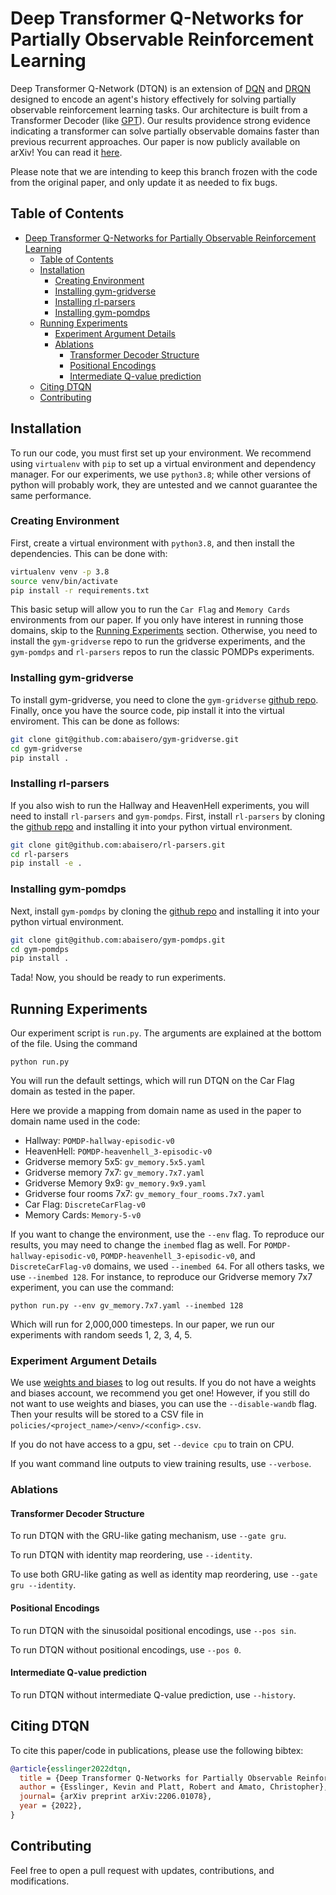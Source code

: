 # Deep Transformer Q-Networks for Partially Observable Reinforcement Learning

Deep Transformer Q-Network (DTQN) is an extension of [DQN](https://www.nature.com/articles/nature14236) and [DRQN](https://arxiv.org/abs/1507.06527) designed to encode an agent's history effectively for solving partially observable reinforcement learning tasks.
Our architecture is built from a Transformer Decoder (like [GPT](https://cdn.openai.com/research-covers/language-unsupervised/language_understanding_paper.pdf)).
Our results providence strong evidence indicating a transformer can solve partially observable domains faster than previous recurrent approaches.
Our paper is now publicly available on arXiv! 
You can read it [here](https://arxiv.org/abs/2206.01078).

Please note that we are intending to keep this branch frozen with the code from the original paper, and only update it as needed to fix bugs.

## Table of Contents
- [Deep Transformer Q-Networks for Partially Observable Reinforcement Learning](#deep-transformer-q-networks-for-partially-observable-reinforcement-learning)
  - [Table of Contents](#table-of-contents)
  - [Installation](#installation)
    - [Creating Environment](#creating-environment)
    - [Installing gym-gridverse](#installing-gym-gridverse)
    - [Installing rl-parsers](#installing-rl-parsers)
    - [Installing gym-pomdps](#installing-gym-pomdps)
  - [Running Experiments](#running-experiments)
    - [Experiment Argument Details](#experiment-argument-details)
    - [Ablations](#ablations)
      - [Transformer Decoder Structure](#transformer-decoder-structure)
      - [Positional Encodings](#positional-encodings)
      - [Intermediate Q-value prediction](#intermediate-q-value-prediction)
  - [Citing DTQN](#citing-dtqn)
  - [Contributing](#contributing)

## Installation

To run our code, you must first set up your environment.
We recommend using `virtualenv` with `pip` to set up a virtual environment and dependency manager.
For our experiments, we use `python3.8`; while other versions of python will probably work, they are untested and we cannot guarantee the same performance.

### Creating Environment

First, create a virtual environment with `python3.8`, and then install the dependencies. This can be done with:

```bash
virtualenv venv -p 3.8
source venv/bin/activate
pip install -r requirements.txt
```

This basic setup will allow you to run the `Car Flag` and `Memory Cards` environments from our paper.
If you only have interest in running those domains, skip to the [Running Experiments](#running-experiments) section.
Otherwise, you need to install the `gym-gridverse` repo to run the gridverse experiments, and the `gym-pomdps` and `rl-parsers` repos to run the classic POMDPs experiments.

### Installing gym-gridverse

To install gym-gridverse, you need to clone the `gym-gridverse` [github repo](https://github.com/abaisero/gym-gridverse.git).
Finally, once you have the source code, pip install it into the virtual enviroment.
This can be done as follows:

```bash
git clone git@github.com:abaisero/gym-gridverse.git
cd gym-gridverse
pip install .
```

### Installing rl-parsers

If you also wish to run the Hallway and HeavenHell experiments, you will need to install `rl-parsers` and `gym-pomdps`.
First, install `rl-parsers` by cloning the [github repo](https://github.com/abaisero/rl-parsers.git) and installing it into your python virtual environment.

```bash
git clone git@github.com:abaisero/rl-parsers.git
cd rl-parsers
pip install -e .
```

### Installing gym-pomdps

Next, install `gym-pomdps` by cloning the [github repo](https://github.com/abaisero/gym-pomdps.git) and installing it into your python virtual environment.

```bash
git clone git@github.com:abaisero/gym-pomdps.git
cd gym-pomdps
pip install .
```

Tada! Now, you should be ready to run experiments.

## Running Experiments

Our experiment script is `run.py`. 
The arguments are explained at the bottom of the file.
Using the command
```shell
python run.py
```

You will run the default settings, which will run DTQN on the Car Flag domain as tested in the paper.

Here we provide a mapping from domain name as used in the paper to domain name used in the code:

- Hallway: `POMDP-hallway-episodic-v0`
- HeavenHell: `POMDP-heavenhell_3-episodic-v0`
- Gridverse memory 5x5: `gv_memory.5x5.yaml`
- Gridverse memory 7x7: `gv_memory.7x7.yaml`
- Gridverse Memory 9x9: `gv_memory.9x9.yaml`
- Gridverse four rooms 7x7: `gv_memory_four_rooms.7x7.yaml`
- Car Flag: `DiscreteCarFlag-v0`
- Memory Cards: `Memory-5-v0`

If you want to change the environment, use the `--env` flag. 
To reproduce our results, you may need to change the `inembed` flag as well.
For `POMDP-hallway-episodic-v0`, `POMDP-heavenhell_3-episodic-v0`, and `DiscreteCarFlag-v0` domains, we used `--inembed 64`.
For all others tasks, we use `--inembed 128`.
For instance, to reproduce our Gridverse memory 7x7 experiment, you can use the command:

```shell
python run.py --env gv_memory.7x7.yaml --inembed 128
```

Which will run for 2,000,000 timesteps.
In our paper, we run our experiments with random seeds 1, 2, 3, 4, 5.

### Experiment Argument Details

We use [weights and biases](https://wandb.ai) to log out results.
If you do not have a weights and biases account, we recommend you get one!
However, if you still do not want to use weights and biases, you can use the `--disable-wandb` flag.
Then your results will be stored to a CSV file in `policies/<project_name>/<env>/<config>.csv`.

If you do not have access to a gpu, set `--device cpu` to train on CPU.

If you want command line outputs to view training results, use `--verbose`.

### Ablations

#### Transformer Decoder Structure 
To run DTQN with the GRU-like gating mechanism, use `--gate gru`.

To run DTQN with identity map reordering, use `--identity`.

To use both GRU-like gating as well as identity map reordering, use `--gate gru --identity`.

#### Positional Encodings
To run DTQN with the sinusoidal positional encodings, use `--pos sin`.

To run DTQN without positional encodings, use `--pos 0`.

#### Intermediate Q-value prediction
To run DTQN without intermediate Q-value prediction, use `--history`.

## Citing DTQN

To cite this paper/code in publications, please use the following bibtex:

```bibtex
@article{esslinger2022dtqn,
  title = {Deep Transformer Q-Networks for Partially Observable Reinforcement Learning},
  author = {Esslinger, Kevin and Platt, Robert and Amato, Christopher},
  journal= {arXiv preprint arXiv:2206.01078},
  year = {2022},
}

```

## Contributing

Feel free to open a pull request with updates, contributions, and modifications.